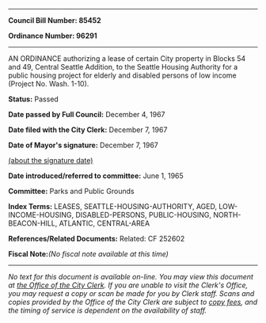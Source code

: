 

********

**Council Bill Number: 85452**
   
**Ordinance Number: 96291**
********

 AN ORDINANCE authorizing a lease of certain City property in Blocks 54 and 49, Central Seattle Addition, to the Seattle Housing Authority for a public housing project for elderly and disabled persons of low income (Project No. Wash. 1-10).

**Status:** Passed
   
**Date passed by Full Council:** December 4, 1967
   
**Date filed with the City Clerk:** December 7, 1967
   
**Date of Mayor's signature:** December 7, 1967
   
[(about the signature date)](/~public/approvaldate.htm)
   
   
   
**Date introduced/referred to committee:** June 1, 1965
   
**Committee:** Parks and Public Grounds
   
   
**Index Terms:** LEASES, SEATTLE-HOUSING-AUTHORITY, AGED, LOW-INCOME-HOUSING, DISABLED-PERSONS, PUBLIC-HOUSING, NORTH-BEACON-HILL, ATLANTIC, CENTRAL-AREA

**References/Related Documents:** Related: CF 252602

**Fiscal Note:**_(No fiscal note available at this time)_
********

_No text for this document is available on-line. You may view this document at [the Office of the City Clerk](http://www.seattle.gov/leg/clerk/contactUs.htm). If you are unable to visit the Clerk's Office, you may request a copy or scan be made for you by Clerk staff. Scans and copies provided by the Office of the City Clerk are subject to [copy fees](http://clerk.seattle.gov/~public/clerkfees.htm), and the timing of service is dependent on the availability of staff._

